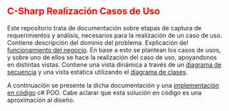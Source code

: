 ## <span style="color: red;">C-Sharp Realización Casos de Uso</span>

Este repositorio trata de documentación sobre etapas de captura de requerimientos y análisis, necesarios para la realización de un caso de uso.
Contiene descripción del dominio del problema. Explicación del [funcionamiento del negocio](PPAI%20IVR_Descripción%20del%20dominio.pdf).
En base a esto se plantean los casos de usos, y sobre uno de ellos se hace la realización del caso de uso, apoyandonos en distintas vistas.
Contiene una vista dinámica a través de un [diagrama de secuencia](VistaDinamica.png) y una vista estática utilizando el [diagrama de clases](vistaEstaticaDiagramaClases.png).

A continuación se presente la dicha documentación y una [implementación en código](PPI_v3) c# POO. Cabe aclarar que esta solución en código es una aproximación al diseño.
